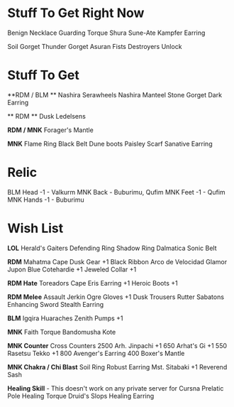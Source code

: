 # Stuff To Get Right Now
Benign Necklace
Guarding Torque
Shura Sune-Ate
Kampfer Earring

Soil Gorget
Thunder Gorget
Asuran Fists
Destroyers Unlock

# Stuff To Get
**RDM / BLM **
Nashira Serawheels
Nashira Manteel
Stone Gorget
Dark Earring

** RDM **
Dusk Ledelsens

**RDM / MNK**
Forager's Mantle

**MNK**
Flame Ring
Black Belt
Dune boots
Paisley Scarf
Sanative Earring

# Relic
BLM Head -1 - Valkurm
MNK Back - Buburimu, Qufim
MNK Feet -1 - Qufim
MNK Hands -1 - Buburimu





# Wish List
**LOL**
Herald's Gaiters
Defending Ring
Shadow Ring
Dalmatica
Sonic Belt

**RDM**
Mahatma Cape
Dusk Gear +1
Black Ribbon
Arco de Velocidad
Glamor Jupon
Blue Cotehardie +1
Jeweled Collar +1

**RDM Hate**
Toreadors Cape
Eris Earring +1
Heroic Boots +1

**RDM Melee**
Assault Jerkin
Ogre Gloves +1
Dusk Trousers
Rutter Sabatons
Enhancing Sword
Stealth Earring

**BLM**
Igqira Huaraches
Zenith Pumps +1

**MNK**
Faith Torque
Bandomusha Kote

**MNK Counter**
Cross Counters 2500
Arh. Jinpachi +1 650
Arhat\'s Gi +1 550
Rasetsu Tekko +1 800
Avenger\'s Earring 400
Boxer\'s Mantle

**MNK Chakra / Chi Blast**
Soil Ring
Robust Earring
Mst. Sitabaki +1
Reverend Sash

**Healing Skill** - This doesn't work on any private server for Cursna
Prelatic Pole
Healing Torque
Druid\'s Slops
Healing Earring
